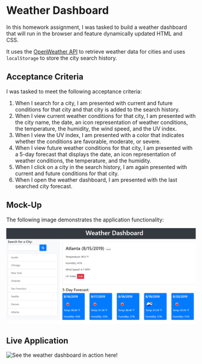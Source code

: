 # Weather Dashboard

In this homework assignment, I was tasked to build a weather dashboard that will run in the browser and feature dynamically updated HTML and CSS.

It uses the [OpenWeather API](https://openweathermap.org/api) to retrieve weather data for cities and uses `localStorage` to store the city search history.


## Acceptance Criteria

I was tasked to meet the following acceptance criteria:

1. When I search for a city, I am presented with current and future conditions for that city and that city is added to the search history.
1. When I view current weather conditions for that city, I am presented with the city name, the date, an icon representation of weather conditions, the temperature, the humidity, the wind speed, and the UV index.
1. When I view the UV index, I am presented with a color that indicates whether the conditions are favorable, moderate, or severe.
1. When I view future weather conditions for that city, I am presented with a 5-day forecast that displays the date, an icon representation of weather conditions, the temperature, and the humidity.
1. When I click on a city in the search history, I am again presented with current and future conditions for that city.
1. When I open the weather dashboard, I am presented with the last searched city forecast.

## Mock-Up

The following image demonstrates the application functionality:

![weather dashboard demo](./Assets/06-server-side-apis-homework-demo.png)

## Live Application

![See the weather dashboard in action here!](https://brienbarr.github.io/Weather-Dashboard/)
